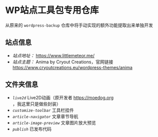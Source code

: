 # WP站点工具包专用仓库

从原来的 `wordpress-backup` 仓库中将手动实现的额外功能提取出来单独开发

## 站点信息

* *站点地址：* <https://www.littlemeteor.me/>
* *站点主题：* Anima by Cryout Creations，官网链接 <https://www.cryoutcreations.eu/wordpress-themes/anima>

## 文件夹信息

* *`live2d`* Live2D动画（原开发者 <https://moedog.org> ，我这里只是做些封装）
* *`customize-toolbar`* 工具栏挂件
* *`article-navigator`* 文章章节导航
* *`article-image-preview`* 文章图片放大预览
* *`publish`* 已发布代码
